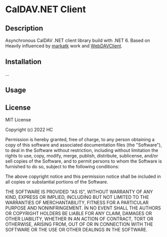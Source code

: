 # CalDAV.NET Client

## Description

Asynchronous CalDAV .NET client library build with .NET 6. Based on  Heavily influenced by [markatk](https://github.com/markatk/CalDAV.NET) work and [WebDAVClient](https://github.com/skazantsev/WebDavClient).

## Installation

...

## Usage

## License

MIT License

Copyright (c) 2022 HC

Permission is hereby granted, free of charge, to any person obtaining a copy
of this software and associated documentation files (the "Software"), to deal
in the Software without restriction, including without limitation the rights
to use, copy, modify, merge, publish, distribute, sublicense, and/or sell
copies of the Software, and to permit persons to whom the Software is
furnished to do so, subject to the following conditions:

The above copyright notice and this permission notice shall be included in all
copies or substantial portions of the Software.

THE SOFTWARE IS PROVIDED "AS IS", WITHOUT WARRANTY OF ANY KIND, EXPRESS OR
IMPLIED, INCLUDING BUT NOT LIMITED TO THE WARRANTIES OF MERCHANTABILITY,
FITNESS FOR A PARTICULAR PURPOSE AND NONINFRINGEMENT. IN NO EVENT SHALL THE
AUTHORS OR COPYRIGHT HOLDERS BE LIABLE FOR ANY CLAIM, DAMAGES OR OTHER
LIABILITY, WHETHER IN AN ACTION OF CONTRACT, TORT OR OTHERWISE, ARISING FROM,
OUT OF OR IN CONNECTION WITH THE SOFTWARE OR THE USE OR OTHER DEALINGS IN THE
SOFTWARE.
